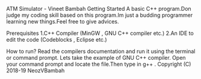 ATM Simulator - Vineet Bambah 
Getting Started
A basic C++ program.Don judge my coding skill based on this program.Im just a budding programmer 
learning new things.Feel free to give advices.

Prerequisites
1.C++ Compiler (MinGW , GNU C++ compiler etc.)
2.An IDE to edit the code (Codeblocks , Eclipse etc.)

How to run?
Read the compilers documentation and run it using the terminal or command prompt.
         Lets take the example of GNU C++ compiler.
         Open your command prompt and locate the file.Then type in g++ <filename>.
Copyright (C) 2018-19 NeozVBambah
